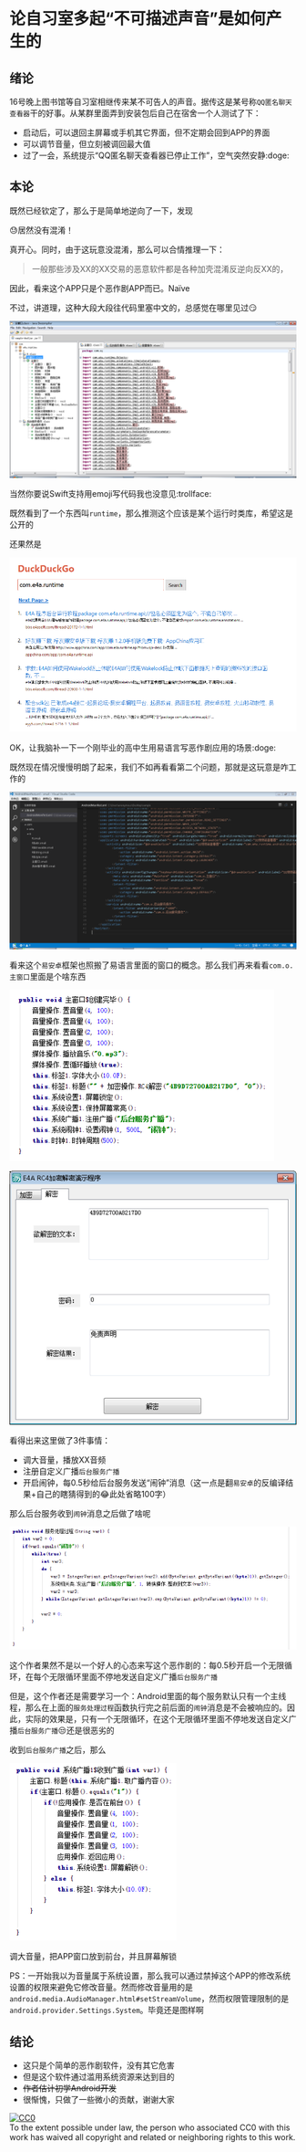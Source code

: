 # 论自习室多起“不可描述声音”是如何产生的

## 绪论

16号晚上图书馆等自习室相继传来某不可告人的声音。据传这是某号称`QQ匿名聊天查看器`干的好事。从某群里面弄到安装包后自己在宿舍一个人测试了下：
* 启动后，可以退回主屏幕或手机其它界面，但不定期会回到APP的界面
* 可以调节音量，但立刻被调回最大值
* 过了一会，系统提示“QQ匿名聊天查看器已停止工作”，空气突然安静:doge:

## 本论

既然已经钦定了，那么于是简单地逆向了一下，发现

:sweat:居然没有混淆！

真开心。同时，由于这玩意没混淆，那么可以合情推理一下：

> 一般那些涉及XX的XX交易的恶意软件都是各种加壳混淆反逆向反XX的，

因此，看来这个APP只是个恶作剧APP而已。Naïve
 
不过，讲道理，这种大段大段往代码里塞中文的，总感觉在哪里见过:smirk:

![img](https://github.com/amtlib-dot-dll/amtlib-dot-dll.github.io/blob/master/images/91ee1463-fe77-4013-8086-86a0b21fbfee.png)

当然你要说Swift支持用emoji写代码我也没意见:trollface:

既然看到了一个东西叫`runtime`，那么推测这个应该是某个运行时类库，希望这是公开的

还果然是

![img](https://github.com/amtlib-dot-dll/amtlib-dot-dll.github.io/blob/master/images/cb0b9314-3445-4359-8873-edab50c3dc85.png)
 
OK，让我脑补一下一个刚毕业的高中生用易语言写恶作剧应用的场景:doge:

既然现在情况慢慢明朗了起来，我们不如再看看第二个问题，那就是这玩意是咋工作的

![img](https://github.com/amtlib-dot-dll/amtlib-dot-dll.github.io/blob/master/images/12e79b78-b968-490a-a5a4-2d73562bfb7d.png)

看来这个`易安卓`框架也照搬了易语言里面的窗口的概念。那么我们再来看看`com.o.主窗口`里面是个啥东西

![img](https://github.com/amtlib-dot-dll/amtlib-dot-dll.github.io/blob/master/images/2ebd372c-2cf9-4a31-8ba7-8622397d8dac.png)

![img](https://github.com/amtlib-dot-dll/amtlib-dot-dll.github.io/blob/master/images/426ac546-5688-4981-872c-5544469740f7.png)

看得出来这里做了3件事情：

* 调大音量，播放XX音频
* 注册自定义广播`后台服务广播`
* 开启闹钟，每0.5秒给后台服务发送“闹钟”消息（这一点是翻`易安卓`的反编译结果+自己的瞎猜得到的:joy:此处省略100字）

那么后台服务收到`闹钟`消息之后做了啥呢
 
![img](https://github.com/amtlib-dot-dll/amtlib-dot-dll.github.io/blob/master/images/d9e7a2de-1b3a-4ac7-a320-c8d283cc07b0.png)

这个作者果然不是以一个好人的心态来写这个恶作剧的：每0.5秒开启一个无限循环，在每个无限循环里面不停地发送自定义广播`后台服务广播`

但是，这个作者还是需要学习一个：Android里面的每个服务默认只有一个主线程，那么在上面的`服务处理过程`函数执行完之前后面的`闹钟`消息是不会被响应的。因此，实际的效果是，只有一个无限循环，在这个无限循环里面不停地发送自定义广播`后台服务广播`:unamused:还是很恶劣的

收到`后台服务广播`之后，那么

![img](images/bf0a9bdc-ac5d-4922-8582-fb5c6f4097a9.png)
 
调大音量，把APP窗口放到前台，并且屏幕解锁

PS：一开始我以为音量属于系统设置，那么我可以通过禁掉这个APP的修改系统设置的权限来避免它修改音量。然而修改音量用的是`android.media.AudioManager.html#setStreamVolume`，然而权限管理限制的是`android.provider.Settings.System`。毕竟还是图样啊

## 结论

* 这只是个简单的恶作剧软件，没有其它危害
* 但是这个软件通过滥用系统资源来达到目的
* ~~作者估计初学Android开发~~
* 很惭愧，只做了一些微小的贡献，谢谢大家

<p xmlns:dct="http://purl.org/dc/terms/">
  <a rel="license"
     href="http://creativecommons.org/publicdomain/zero/1.0/">
    <img src="http://i.creativecommons.org/p/zero/1.0/88x31.png" style="border-style: none;" alt="CC0" />
  </a>
  <br />
  To the extent possible under law,
  <span rel="dct:publisher" resource="[_:publisher]">the person who associated CC0</span>
  with this work has waived all copyright and related or neighboring
  rights to this work.
</p>
